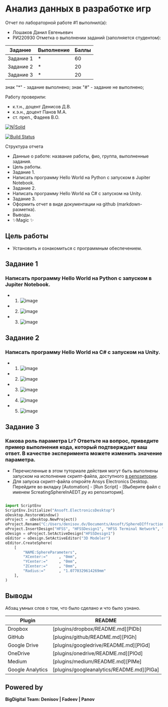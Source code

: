 # Анализ данных в разработке игр
Отчет по лабораторной работе #1 выполнил(а):
- Лошаков Данил Евгеньевич
- РИ220930
Отметка о выполнении заданий (заполняется студентом):

| Задание | Выполнение | Баллы |
| ------ | ------ | ------ |
| Задание 1 | * | 60 |
| Задание 2 | * | 20 |
| Задание 3 | * | 20 |

знак "*" - задание выполнено; знак "#" - задание не выполнено;

Работу проверили:
- к.т.н., доцент Денисов Д.В.
- к.э.н., доцент Панов М.А.
- ст. преп., Фадеев В.О.

[![N|Solid](https://cldup.com/dTxpPi9lDf.thumb.png)](https://nodesource.com/products/nsolid)

[![Build Status](https://travis-ci.org/joemccann/dillinger.svg?branch=master)](https://travis-ci.org/joemccann/dillinger)

Структура отчета

- Данные о работе: название работы, фио, группа, выполненные задания.
- Цель работы.
- Задание 1.
- Написать программу Hello World на Python с запуском в Jupiter Notebook.
- Задание 2.
- Написать программу Hello World на C# с запуском на Unity.
- Задание 3.
- Оформить отчет в виде документации на github (markdown-разметка).
- Выводы.
- ✨Magic ✨

## Цель работы
- Установить и ознакомиться с программным обеспечением. 

## Задание 1
### Написать программу Hello World на Python с запуском в Jupiter Notebook.
- 1) ![image](https://github.com/smakkkkk/DA-in-GameDev-lab1/assets/129764703/884a8608-c1d5-4f51-b94a-d28259c0085a)
- 2) ![image](https://github.com/smakkkkk/DA-in-GameDev-lab1/assets/129764703/6fdcfe05-66fc-4f9a-9a68-97e38c80c0bb)
- 3) ![image](https://github.com/smakkkkk/DA-in-GameDev-lab1/assets/129764703/7e87e80c-eefd-4591-a361-eb7aa6ca72a5)


## Задание 2
### Написать программу Hello World на C# с запуском на Unity.
- 1) ![image](https://github.com/smakkkkk/DA-in-GameDev-lab1/assets/129764703/0213636a-2c9e-41d4-beb7-7a4f486b0272)
- 2) ![image](https://github.com/smakkkkk/DA-in-GameDev-lab1/assets/129764703/cb802e67-45ac-4756-895a-6d245b98187a)
- 3) ![image](https://github.com/smakkkkk/DA-in-GameDev-lab1/assets/129764703/49c6b87c-abd7-4761-b7d8-dad38913da01)
- 4) ![image](https://github.com/smakkkkk/DA-in-GameDev-lab1/assets/129764703/ba4246a4-59e6-4c24-9eec-0e8cb02b9e14)
- 5) ![image](https://github.com/smakkkkk/DA-in-GameDev-lab1/assets/129764703/8408d894-bc00-4067-b9ac-cdf4b587df6d)

 







## Задание 3
### Какова роль параметра Lr? Ответьте на вопрос, приведите пример выполнения кода, который подтверждает ваш ответ. В качестве эксперимента можете изменить значение параметра.

- Перечисленные в этом туториале действия могут быть выполнены запуском на исполнение скрипт-файла, доступного [в репозитории](https://github.com/Den1sovDm1triy/hfss-scripting/blob/main/ScreatingSphereInAEDT.py).
- Для запуска скрипт-файла откройте Ansys Electronics Desktop. Перейдите во вкладку [Automation] - [Run Script] - [Выберите файл с именем ScreatingSphereInAEDT.py из репозитория].

```py

import ScriptEnv
ScriptEnv.Initialize("Ansoft.ElectronicsDesktop")
oDesktop.RestoreWindow()
oProject = oDesktop.NewProject()
oProject.Rename("C:/Users/denisov.dv/Documents/Ansoft/SphereDIffraction.aedt", True)
oProject.InsertDesign("HFSS", "HFSSDesign1", "HFSS Terminal Network", "")
oDesign = oProject.SetActiveDesign("HFSSDesign1")
oEditor = oDesign.SetActiveEditor("3D Modeler")
oEditor.CreateSphere(
	[
		"NAME:SphereParameters",
		"XCenter:="		, "0mm",
		"YCenter:="		, "0mm",
		"ZCenter:="		, "0mm",
		"Radius:="		, "1.0770329614269mm"
	], 
)

```

## Выводы

Абзац умных слов о том, что было сделано и что было узнано.

| Plugin | README |
| ------ | ------ |
| Dropbox | [plugins/dropbox/README.md][PlDb] |
| GitHub | [plugins/github/README.md][PlGh] |
| Google Drive | [plugins/googledrive/README.md][PlGd] |
| OneDrive | [plugins/onedrive/README.md][PlOd] |
| Medium | [plugins/medium/README.md][PlMe] |
| Google Analytics | [plugins/googleanalytics/README.md][PlGa] |

## Powered by

**BigDigital Team: Denisov | Fadeev | Panov**
